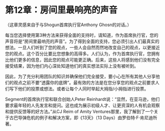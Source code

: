 # 第12章：房间里最响亮的声音

（这章灵感来自于与Shogun首席执行官Anthony Ghosn的对话。）

每当您选择使用第3种方法来获得全面的支持时，请知道，作为首席执行官，您的声音将是“房间里最响亮的声音”。为了得到全面的支持，您必须引出人们最真实的想法。一旦人们听到了您的观点，一些人会自然而然地改变自己的观点，以更接近您的观点。这个百分比要比您想象的高得多。人们认为，作为首席执行官，您拥有比他们更多的信息，因此您的观点可能更正确。后来，这些人将感到他们没有完全接受结果，因为他们内心深处知道他们的真实想法实际上没有被听到。

因此，为了充分利用团队的知识并确保他们完全接受，要小心在所有其他人分享他们的观点之前不要“透露你的底牌”。最有效的方法是在您分享您的观点之前要求人们写下他们的投票或想法。或者让每个人同时举起大拇指/小拇指进行投票。

Segment的首席执行官和联合创始人Peter Reinhardt说：“显然，在亚马逊，他们要求最年轻的人先发言和提问。这也成为展示初级人才、让更资深的人有机会观察和提供反馈等的好方法。”从CJ Reim of Amity Ventures那里，我了解到了一个关于古巴导弹危机的例子和解决方案，即《13天》（13 Days）由罗伯特·F·肯尼迪所著。
